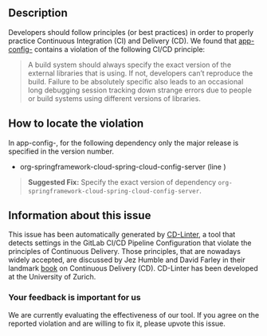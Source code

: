 
## Description
Developers should follow principles (or best practices) in order to properly practice Continuous Integration (CI) and Delivery (CD).
We found that [app-config-](https://gitlab.com/geoffrey-grebert/sii-spring/blob/master/.gitlab-ci.yml) contains a violation of the following CI/CD principle:

> A build system should always specify the exact version of the external libraries that is using.
If not, developers can’t reproduce the build. Failure to be absolutely specific also leads to an occasional long debugging session tracking down strange errors due to people or build systems using different versions of libraries.

## How to locate the violation

In app-config-, for the following dependency only the major release is specified in the version number.

* org-springframework-cloud-spring-cloud-config-server (line )

> **Suggested Fix:** Specify the exact version of dependency `org-springframework-cloud-spring-cloud-config-server`.

## Information about this issue

This issue has been automatically generated by [CD-Linter](https://gitlab.com/Jancso/configuration-analytics), a tool that detects settings in the GitLab CI/CD Pipeline Configuration that violate the principles of Continuous Delivery. Those principles, that are nowadays widely accepted, are discussed by Jez Humble and David Farley in their landmark [book](https://www.oreilly.com/library/view/continuous-delivery-reliable/9780321670250/) on Continuous Delivery (CD). CD-Linter has been developed at the University of Zurich.

### Your feedback is important for us
We are currently evaluating the effectiveness of our tool. If you agree on the reported violation and are willing to fix it, please upvote this issue.